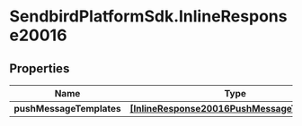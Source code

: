 # SendbirdPlatformSdk.InlineResponse20016

## Properties

Name | Type | Description | Notes
------------ | ------------- | ------------- | -------------
**pushMessageTemplates** | [**[InlineResponse20016PushMessageTemplates]**](InlineResponse20016PushMessageTemplates.md) |  | [optional] 


